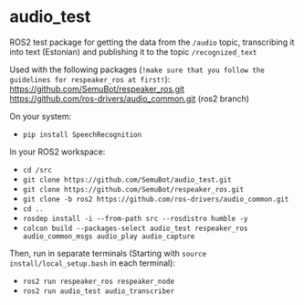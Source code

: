 # audio_test

ROS2 test package for getting the data from the `/audio` topic, transcribing it into text (Estonian) and publishing it to the topic `/recognized_text` <br/>

Used with the following packages (`!make sure that you follow the guidelines for respeaker_ros at first!`): <br/>
https://github.com/SemuBot/respeaker_ros.git <br/>
https://github.com/ros-drivers/audio_common.git (ros2 branch) <br/>

On your system: <br/>
* `pip install SpeechRecognition`

In your ROS2 workspace: <br/>

* `cd /src` 
* `git clone https://github.com/SemuBot/audio_test.git`
* `git clone https://github.com/SemuBot/respeaker_ros.git`
* `git clone -b ros2 https://github.com/ros-drivers/audio_common.git`
* `cd ..`
* `rosdep install -i --from-path src --rosdistro humble -y` 
* `colcon build --packages-select audio_test respeaker_ros audio_common_msgs audio_play audio_capture` <br/>

Then, run in separate terminals (Starting with `source install/local_setup.bash` in each terminal): <br/> 

* `ros2 run respeaker_ros respeaker_node` 
* `ros2 run audio_test audio_transcriber` <br/>

